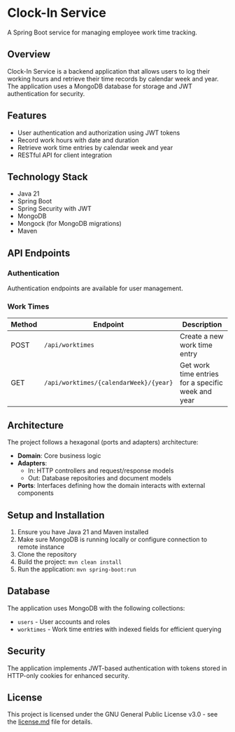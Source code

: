 # Clock-In Service

A Spring Boot service for managing employee work time tracking.

## Overview

Clock-In Service is a backend application that allows users to log their working hours and retrieve their time records
by calendar week and year. The application uses a MongoDB database for storage and JWT authentication for security.

## Features

- User authentication and authorization using JWT tokens
- Record work hours with date and duration
- Retrieve work time entries by calendar week and year
- RESTful API for client integration

## Technology Stack

- Java 21
- Spring Boot
- Spring Security with JWT
- MongoDB
- Mongock (for MongoDB migrations)
- Maven

## API Endpoints

### Authentication

Authentication endpoints are available for user management.

### Work Times

| Method | Endpoint                               | Description                                        |
|--------|----------------------------------------|----------------------------------------------------|
| POST   | `/api/worktimes`                       | Create a new work time entry                       |
| GET    | `/api/worktimes/{calendarWeek}/{year}` | Get work time entries for a specific week and year |

## Architecture

The project follows a hexagonal (ports and adapters) architecture:

- **Domain**: Core business logic
- **Adapters**:
    - In: HTTP controllers and request/response models
    - Out: Database repositories and document models
- **Ports**: Interfaces defining how the domain interacts with external components

## Setup and Installation

1. Ensure you have Java 21 and Maven installed
2. Make sure MongoDB is running locally or configure connection to remote instance
3. Clone the repository
4. Build the project: `mvn clean install`
5. Run the application: `mvn spring-boot:run`

## Database

The application uses MongoDB with the following collections:

- `users` - User accounts and roles
- `worktimes` - Work time entries with indexed fields for efficient querying

## Security

The application implements JWT-based authentication with tokens stored in HTTP-only cookies for enhanced security.

## License

This project is licensed under the GNU General Public License v3.0 - see the [license.md](license.md) file for details.
